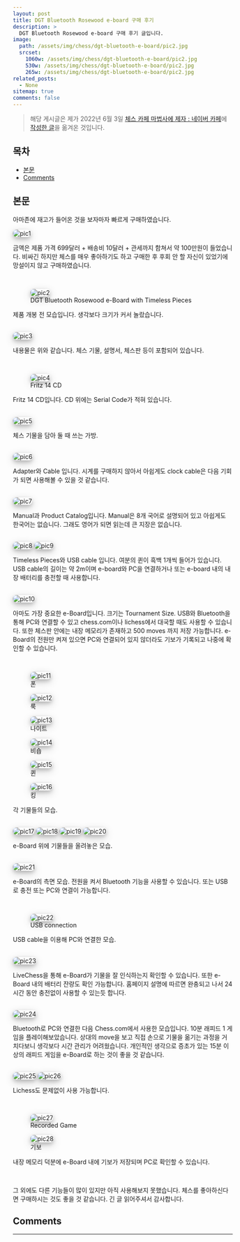 ```yaml
---
layout: post
title: DGT Bluetooth Rosewood e-board 구매 후기
description: >
  DGT Bluetooth Rosewood e-board 구매 후기 글입니다.
image:
  path: /assets/img/chess/dgt-bluetooth-e-board/pic2.jpg
  srcset:
    1060w: /assets/img/chess/dgt-bluetooth-e-board/pic2.jpg
    530w: /assets/img/chess/dgt-bluetooth-e-board/pic2.jpg
    265w: /assets/img/chess/dgt-bluetooth-e-board/pic2.jpg
related_posts:
  - None
sitemap: true
comments: false
---
```


> 해당 게시글은 제가 2022년 6월 3일 [체스 카페 마법사에 제자 : 네이버 카페](https://cafe.naver.com/chesssystem)에 [작성한 글](https://cafe.naver.com/chesssystem?iframe_url_utf8=%2FArticleRead.nhn%253Fclubid%3D10294651%2526articleid%3D30548)을 옮겨온 것입니다.

<h2> 목차 </h2>

- [본문](#본문)
- [Comments](#comments)

## 본문

아마존에 재고가 들어온 것을 보자마자 빠르게 구매하였습니다.

<img src="/assets/img/chess/dgt-bluetooth-e-board/pic1.png" alt="pic1" style="box-shadow: 0 4px 8px 0 rgba(0, 0, 0, 0.2), 0 6px 20px 0 rgba(0, 0, 0, 0.19); border-radius: 0.5rem"/>

금액은 제품 가격 699달러 + 배송비 10달러 + 관세까지 함쳐서 약 100만원이 들었습니다. 비싸긴 하지만 체스를 매우 좋아하기도 하고 구매한 후 후회 안 할 자신이 있었기에 망설이지 않고 구매하였습니다.

<br />
<figure>
<img src="/assets/img/chess/dgt-bluetooth-e-board/pic2.jpg" alt="pic2" style="box-shadow: 0 4px 8px 0 rgba(0, 0, 0, 0.2), 0 6px 20px 0 rgba(0, 0, 0, 0.19); border-radius: 0.5rem"/>
<figcaption>DGT Bluetooth Rosewood e-Board with Timeless Pieces</figcaption>
</figure>

제품 개봉 전 모습입니다. 생각보다 크기가 커서 놀랐습니다.

<br />
<img src="/assets/img/chess/dgt-bluetooth-e-board/pic3.jpg" alt="pic3" style="box-shadow: 0 4px 8px 0 rgba(0, 0, 0, 0.2), 0 6px 20px 0 rgba(0, 0, 0, 0.19); border-radius: 0.5rem"/>

내용물은 위와 같습니다. 체스 기물, 설명서, 체스판 등이 포함되어 있습니다.

<br />
<figure>
<img src="/assets/img/chess/dgt-bluetooth-e-board/pic4.jpg" alt="pic4" style="box-shadow: 0 4px 8px 0 rgba(0, 0, 0, 0.2), 0 6px 20px 0 rgba(0, 0, 0, 0.19); border-radius: 0.5rem"/>
<figcaption>Fritz 14 CD</figcaption>
</figure>

Fritz 14 CD입니다. CD 위에는 Serial Code가 적혀 있습니다.

<br />
<img src="/assets/img/chess/dgt-bluetooth-e-board/pic5.jpg" alt="pic5" style="box-shadow: 0 4px 8px 0 rgba(0, 0, 0, 0.2), 0 6px 20px 0 rgba(0, 0, 0, 0.19); border-radius: 0.5rem"/>

체스 기물을 담아 둘 때 쓰는 가방.

<br />
<img src="/assets/img/chess/dgt-bluetooth-e-board/pic6.jpg" alt="pic6" style="box-shadow: 0 4px 8px 0 rgba(0, 0, 0, 0.2), 0 6px 20px 0 rgba(0, 0, 0, 0.19); border-radius: 0.5rem"/>

Adapter와 Cable 입니다. 시계를 구매하지 않아서 아쉽게도 clock cable은 다음 기회가 되면 사용해볼 수 있을 것 같습니다.

<br />
<img src="/assets/img/chess/dgt-bluetooth-e-board/pic7.jpg" alt="pic7" style="box-shadow: 0 4px 8px 0 rgba(0, 0, 0, 0.2), 0 6px 20px 0 rgba(0, 0, 0, 0.19); border-radius: 0.5rem"/>

Manual과 Product Catalog입니다. Manual은 8개 국어로 설명되어 있고 아쉽게도 한국어는 없습니다. 그래도 영어가 되면 읽는데 큰 지장은 없습니다.

<br />
<img src="/assets/img/chess/dgt-bluetooth-e-board/pic8.jpg" alt="pic8" style="box-shadow: 0 4px 8px 0 rgba(0, 0, 0, 0.2), 0 6px 20px 0 rgba(0, 0, 0, 0.19); border-radius: 0.5rem"/>

<img src="/assets/img/chess/dgt-bluetooth-e-board/pic9.jpg" alt="pic9" style="box-shadow: 0 4px 8px 0 rgba(0, 0, 0, 0.2), 0 6px 20px 0 rgba(0, 0, 0, 0.19); border-radius: 0.5rem"/>

Timeless Pieces와 USB cable 입니다. 여분의 퀸이 흑백 1개씩 들어가 있습니다. USB cable의 길이는 약 2m이며 e-board와 PC을 연결하거나 또는 e-board 내의 내장 배터리를 충전할 때 사용합니다.

<br />
<img src="/assets/img/chess/dgt-bluetooth-e-board/pic10.jpg" alt="pic10" style="box-shadow: 0 4px 8px 0 rgba(0, 0, 0, 0.2), 0 6px 20px 0 rgba(0, 0, 0, 0.19); border-radius: 0.5rem"/>

아마도 가장 중요한 e-Board입니다. 크기는 Tournament Size. USB와 Bluetooth을 통해 PC와 연결할 수 있고 chess.com이나 lichess에서 대국할 때도 사용할 수 있습니다. 또한 체스판 안에는 내장 메모리가 존재하고 500 moves 까지 저장 가능합니다. e-Board의 전원만 켜져 있으면 PC와 연결되어 있지 않더라도 기보가 기록되고 나중에 확인할 수 있습니다.

<br />
<figure>
<img src="/assets/img/chess/dgt-bluetooth-e-board/pic11.jpg" alt="pic11" style="box-shadow: 0 4px 8px 0 rgba(0, 0, 0, 0.2), 0 6px 20px 0 rgba(0, 0, 0, 0.19); border-radius: 0.5rem"/>
<figcaption>폰</figcaption>
</figure>

<figure>
<img src="/assets/img/chess/dgt-bluetooth-e-board/pic12.jpg" alt="pic12" style="box-shadow: 0 4px 8px 0 rgba(0, 0, 0, 0.2), 0 6px 20px 0 rgba(0, 0, 0, 0.19); border-radius: 0.5rem"/>
<figcaption>룩</figcaption>
</figure>

<figure>
<img src="/assets/img/chess/dgt-bluetooth-e-board/pic13.jpg" alt="pic13" style="box-shadow: 0 4px 8px 0 rgba(0, 0, 0, 0.2), 0 6px 20px 0 rgba(0, 0, 0, 0.19); border-radius: 0.5rem"/>
<figcaption>나이트</figcaption>
</figure>

<figure>
<img src="/assets/img/chess/dgt-bluetooth-e-board/pic14.jpg" alt="pic14" style="box-shadow: 0 4px 8px 0 rgba(0, 0, 0, 0.2), 0 6px 20px 0 rgba(0, 0, 0, 0.19); border-radius: 0.5rem"/>
<figcaption>비숍</figcaption>
</figure>

<figure>
<img src="/assets/img/chess/dgt-bluetooth-e-board/pic15.jpg" alt="pic15" style="box-shadow: 0 4px 8px 0 rgba(0, 0, 0, 0.2), 0 6px 20px 0 rgba(0, 0, 0, 0.19); border-radius: 0.5rem"/>
<figcaption>퀸</figcaption>
</figure>

<figure>
<img src="/assets/img/chess/dgt-bluetooth-e-board/pic16.jpg" alt="pic16" style="box-shadow: 0 4px 8px 0 rgba(0, 0, 0, 0.2), 0 6px 20px 0 rgba(0, 0, 0, 0.19); border-radius: 0.5rem"/>
<figcaption>킹</figcaption>
</figure>

각 기물들의 모습.

<br />
<img src="/assets/img/chess/dgt-bluetooth-e-board/pic17.jpg" alt="pic17" style="box-shadow: 0 4px 8px 0 rgba(0, 0, 0, 0.2), 0 6px 20px 0 rgba(0, 0, 0, 0.19); border-radius: 0.5rem"/>

<img src="/assets/img/chess/dgt-bluetooth-e-board/pic18.jpg" alt="pic18" style="box-shadow: 0 4px 8px 0 rgba(0, 0, 0, 0.2), 0 6px 20px 0 rgba(0, 0, 0, 0.19); border-radius: 0.5rem"/>

<img src="/assets/img/chess/dgt-bluetooth-e-board/pic19.jpg" alt="pic19" style="box-shadow: 0 4px 8px 0 rgba(0, 0, 0, 0.2), 0 6px 20px 0 rgba(0, 0, 0, 0.19); border-radius: 0.5rem"/>

<img src="/assets/img/chess/dgt-bluetooth-e-board/pic20.jpg" alt="pic20" style="box-shadow: 0 4px 8px 0 rgba(0, 0, 0, 0.2), 0 6px 20px 0 rgba(0, 0, 0, 0.19); border-radius: 0.5rem"/>

e-Board 위에 기물들을 올려놓은 모습.

<br />
<img src="/assets/img/chess/dgt-bluetooth-e-board/pic21.jpg" alt="pic21" style="box-shadow: 0 4px 8px 0 rgba(0, 0, 0, 0.2), 0 6px 20px 0 rgba(0, 0, 0, 0.19); border-radius: 0.5rem"/>

e-Board의 측면 모습. 전원을 켜서 Bluetooth 기능을 사용할 수 있습니다. 또는 USB로 충전 또는 PC와 연결이 가능합니다.

<br />
<figure>
<img src="/assets/img/chess/dgt-bluetooth-e-board/pic22.jpg" alt="pic22" style="box-shadow: 0 4px 8px 0 rgba(0, 0, 0, 0.2), 0 6px 20px 0 rgba(0, 0, 0, 0.19); border-radius: 0.5rem"/>
<figcaption>USB connection</figcaption>
</figure>

USB cable을 이용해 PC와 연결한 모습.

<br />
<img src="/assets/img/chess/dgt-bluetooth-e-board/pic23.jpg" alt="pic23" style="box-shadow: 0 4px 8px 0 rgba(0, 0, 0, 0.2), 0 6px 20px 0 rgba(0, 0, 0, 0.19); border-radius: 0.5rem"/>

LiveChess을 통해 e-Board가 기물을 잘 인식하는지 확인할 수 있습니다. 또한 e-Board 내의 배터리 잔량도 확인 가능합니다. 홈페이지 설명에 따르면 완충되고 나서 24시간 동안 충전없이 사용할 수 있는듯 합니다.

<br />
<img src="/assets/img/chess/dgt-bluetooth-e-board/pic24.jpg" alt="pic24" style="box-shadow: 0 4px 8px 0 rgba(0, 0, 0, 0.2), 0 6px 20px 0 rgba(0, 0, 0, 0.19); border-radius: 0.5rem"/>

Bluetooth로 PC와 연결한 다음 Chess.com에서 사용한 모습입니다. 10분 래피드 1 게임을 플레이해보았습니다. 상대의 move을 보고 직접 손으로 기물을 옮기는 과정을 거치다보니 생각보다 시간 관리가 어려웠습니다. 개인적인 생각으로 증초가 있는 15분 이상의 래피드 게임을 e-Board로 하는 것이 좋을 것 같습니다.

<br />
<img src="/assets/img/chess/dgt-bluetooth-e-board/pic25.jpg" alt="pic25" style="box-shadow: 0 4px 8px 0 rgba(0, 0, 0, 0.2), 0 6px 20px 0 rgba(0, 0, 0, 0.19); border-radius: 0.5rem"/>

<img src="/assets/img/chess/dgt-bluetooth-e-board/pic26.jpg" alt="pic26" style="box-shadow: 0 4px 8px 0 rgba(0, 0, 0, 0.2), 0 6px 20px 0 rgba(0, 0, 0, 0.19); border-radius: 0.5rem"/>

Lichess도 문제없이 사용 가능합니다.

<br />
<figure>
<img src="/assets/img/chess/dgt-bluetooth-e-board/pic27.jpg" alt="pic27" style="box-shadow: 0 4px 8px 0 rgba(0, 0, 0, 0.2), 0 6px 20px 0 rgba(0, 0, 0, 0.19); border-radius: 0.5rem"/>
<figcaption>Recorded Game</figcaption>
</figure>

<figure>
<img src="/assets/img/chess/dgt-bluetooth-e-board/pic28.jpg" alt="pic28" style="box-shadow: 0 4px 8px 0 rgba(0, 0, 0, 0.2), 0 6px 20px 0 rgba(0, 0, 0, 0.19); border-radius: 0.5rem"/>
<figcaption>기보</figcaption>
</figure>

내장 메모리 덕분에 e-Board 내에 기보가 저장되며 PC로 확인할 수 있습니다.

<br />

그 외에도 다른 기능들이 많이 있지만 아직 사용해보지 못했습니다.
체스를 좋아하신다면 구매하시는 것도 좋을 것 같습니다.
긴 글 읽어주셔서 감사합니다.

## Comments

<hr />
<script
  src="https://utteranc.es/client.js"
  repo="HyunJinNo/HyunJinNo.github.io"
  issue-term="pathname"
  theme="github-light"
  crossorigin="anonymous"
  async
></script>
